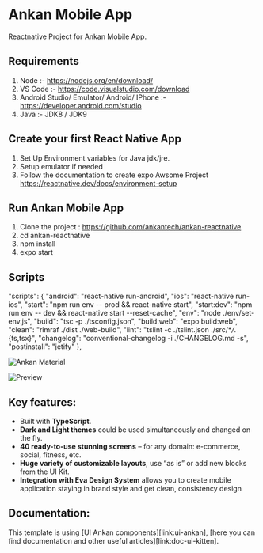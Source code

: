 # Ankan Mobile App

Reactnative Project for Ankan Mobile App.

## Requirements

1. Node :- https://nodejs.org/en/download/
2. VS Code :- https://code.visualstudio.com/download
3. Android Studio/ Emulator/ Android/ IPhone :- https://developer.android.com/studio
4. Java :- JDK8 / JDK9

## Create your first React Native App

1. Set Up Environment variables for Java jdk/jre.
2. Setup emulator if needed
3. Follow the documentation to create expo Awsome Project
   https://reactnative.dev/docs/environment-setup

## Run Ankan Mobile App

1. Clone the project : https://github.com/ankantech/ankan-reactnative
2. cd ankan-reactnative
3. npm install
4. expo start

## Scripts

"scripts": {
"android": "react-native run-android",
"ios": "react-native run-ios",
"start": "npm run env -- prod && react-native start",
"start:dev": "npm run env -- dev && react-native start --reset-cache",
"env": "node ./env/set-env.js",
"build": "tsc -p ./tsconfig.json",
"build:web": "expo build:web",
"clean": "rimraf ./dist ./web-build",
"lint": "tslint -c ./tslint.json ./src/\*_/_.{ts,tsx}",
"changelog": "conventional-changelog -i ./CHANGELOG.md -s",
"postinstall": "jetify"
},

![Ankan Material](https://camo.githubusercontent.com/f0487d92194f3c685213539c53e9784113cd8a4b/68747470733a2f2f692e696d6775722e636f6d2f58384f344748622e706e67)

![Preview](https://i.imgur.com/2E2nWHc.jpg)

## Key features:

- Built with **TypeScript**.
- **Dark and Light themes** could be used simultaneously and changed on the fly.
- **40 ready-to-use stunning screens** – for any domain: e-commerce, social, fitness, etc.
- **Huge variety of customizable layouts**, use “as is” or add new blocks from the UI Kit.
- **Integration with Eva Design System** allows you to create mobile application staying in brand style and get clean, consistency design

## Documentation:

This template is using [UI Ankan components][link:ui-ankan], [here you can find documentation and other useful articles][link:doc-ui-kitten].
